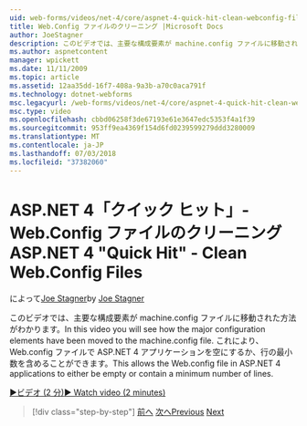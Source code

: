 ```yaml
---
uid: web-forms/videos/net-4/core/aspnet-4-quick-hit-clean-webconfig-files
title: Web.Config ファイルのクリーニング |Microsoft Docs
author: JoeStagner
description: このビデオでは、主要な構成要素が machine.config ファイルに移動された方法がわかります。 ASP.NET 4 アプリケーションの Web.config ファイルのことができます.
ms.author: aspnetcontent
manager: wpickett
ms.date: 11/11/2009
ms.topic: article
ms.assetid: 12aa35dd-16f7-408a-9a3b-a70c0aca791f
ms.technology: dotnet-webforms
msc.legacyurl: /web-forms/videos/net-4/core/aspnet-4-quick-hit-clean-webconfig-files
msc.type: video
ms.openlocfilehash: cbbd06258f3de67193e61e3647edc5353f4a1f39
ms.sourcegitcommit: 953ff9ea4369f154d6fd0239599279ddd3280009
ms.translationtype: MT
ms.contentlocale: ja-JP
ms.lasthandoff: 07/03/2018
ms.locfileid: "37382060"
---
```

<a name="aspnet-4-quick-hit---clean-webconfig-files"></a><span data-ttu-id="646f0-104">ASP.NET 4「クイック ヒット」- Web.Config ファイルのクリーニング</span><span class="sxs-lookup"><span data-stu-id="646f0-104">ASP.NET 4 "Quick Hit" - Clean Web.Config Files</span></span>
====================
<span data-ttu-id="646f0-105">によって[Joe Stagner](https://github.com/JoeStagner)</span><span class="sxs-lookup"><span data-stu-id="646f0-105">by [Joe Stagner](https://github.com/JoeStagner)</span></span>

<span data-ttu-id="646f0-106">このビデオでは、主要な構成要素が machine.config ファイルに移動された方法がわかります。</span><span class="sxs-lookup"><span data-stu-id="646f0-106">In this video you will see how the major configuration elements have been moved to the machine.config file.</span></span> <span data-ttu-id="646f0-107">これにより、Web.config ファイルで ASP.NET 4 アプリケーションを空にするか、行の最小数を含めることができます。</span><span class="sxs-lookup"><span data-stu-id="646f0-107">This allows the Web.config file in ASP.NET 4 applications to either be empty or contain a minimum number of lines.</span></span>

[<span data-ttu-id="646f0-108">&#9654;ビデオ (2 分)</span><span class="sxs-lookup"><span data-stu-id="646f0-108">&#9654; Watch video (2 minutes)</span></span>](https://channel9.msdn.com/Blogs/ASP-NET-Site-Videos/aspnet-4-quick-hit-clean-webconfig-files)

> [!div class="step-by-step"]
> <span data-ttu-id="646f0-109">[前へ](aspnet-4-quick-hit-auto-start.md)
> [次へ](aspnet-4-quick-hit-predictable-client-ids.md)</span><span class="sxs-lookup"><span data-stu-id="646f0-109">[Previous](aspnet-4-quick-hit-auto-start.md)
[Next](aspnet-4-quick-hit-predictable-client-ids.md)</span></span>
